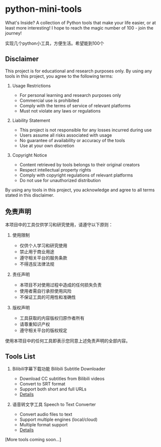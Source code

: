 # python-mini-tools
What's Inside? A collection of Python tools that make your life easier, or at least more interesting!  I hope to reach the magic number of 100 - join the journey!

实现几个python小工具，方便生活。希望能到100个   







## Disclaimer

This project is for educational and research purposes only. By using any tools in this project, you agree to the following terms:

1. Usage Restrictions
   - For personal learning and research purposes only
   - Commercial use is prohibited
   - Comply with the terms of service of relevant platforms
   - Must not violate any laws or regulations

2. Liability Statement
   - This project is not responsible for any losses incurred during use
   - Users assume all risks associated with usage
   - No guarantee of availability or accuracy of the tools
   - Use at your own discretion

3. Copyright Notice
   - Content retrieved by tools belongs to their original creators
   - Respect intellectual property rights
   - Comply with copyright regulations of relevant platforms
   - Do not use for unauthorized distribution

By using any tools in this project, you acknowledge and agree to all terms stated in this disclaimer.







## 免责声明

本项目中的工具仅供学习和研究使用，请遵守以下原则：

1. 使用限制
   - 仅供个人学习和研究使用
   - 禁止用于商业用途
   - 遵守相关平台的服务条款
   - 不得违反法律法规

2. 责任声明
   - 本项目不对使用过程中造成的任何损失负责
   - 使用者需自行承担使用风险
   - 不保证工具的可用性和准确性

3. 版权声明
   - 工具获取的内容版权归原作者所有
   - 请尊重知识产权
   - 遵守相关平台的版权规定

使用本项目中的任何工具即表示您同意上述免责声明的全部内容。


## Tools List

1. Bilibili字幕下载功能
Bilibili Subtitle Downloader
   - Download CC subtitles from Bilibili videos
   - Convert to SRT format
   - Support both short and full URLs
   - [Details](tools/sub_capturer/README.md)

2. 语音转文字工具
Speech to Text Converter
   - Convert audio files to text
   - Support multiple engines (local/cloud)
   - Multiple format support
   - [Details](tools/speech_to_text/README.md)


[More tools coming soon...]
